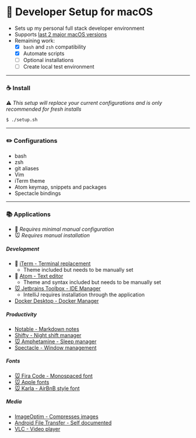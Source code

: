 # :apple: Developer Setup for macOS

- Sets up my personal full stack developer environment
- Supports [last 2 major macOS versions](https://support.apple.com/en-au/HT201260)
- Remaining work:
  - [x] `bash` and `zsh` compatibility
  - [x] Automate scripts
  - [ ] Optional installations
  - [ ] Create local test environment

---

### :coffee: Install

:warning: _This setup will replace your current configurations and is only recommended for fresh installs_

```bash
$ ./setup.sh
```

---

### :pencil2: Configurations

- bash
- zsh
- git aliases
- Vim
- iTerm theme
- Atom keymap, snippets and packages
- Spectacle bindings

---

### :books: Applications

- :wrench: _Requires minimal manual configuration_
- :mouse: _Requires manual installation_

##### Development

- :wrench: [iTerm - Terminal replacement](https://www.iterm2.com)
  - Theme included but needs to be manually set
- :wrench: [Atom - Text editor](https://www.atom.io)
  - Theme and syntax included but needs to be manually set
- [:mouse: Jetbrains Toolbox - IDE Manager](https://www.jetbrains.com/toolbox-app/)
  - IntelliJ requires installation through the application
- [Docker Desktop - Docker Manager](https://download.docker.com/mac/stable/Docker.dmg)

##### Productivity

- [Notable - Markdown notes](https://notable.md)
- [Shifty - Night shift manager](https://shifty.natethompson.io/en/)
- [:mouse: Amphetamine - Sleep manager](https://apps.apple.com/au/app/amphetamine/id937984704)
- [Spectacle - Window management](https://www.spectacleapp.com)

##### Fonts

- [:mouse: Fira Code - Monospaced font](https://github.com/tonsky/FiraCode)
- [:mouse: Apple fonts](https://developer.apple.com/fonts/)
- [:mouse: Karla - AirBnB style font](https://fonts.google.com/specimen/Karla)

##### Media

- [ImageOptim - Compresses images](https://imageoptim.com/mac)
- [Android File Transfer - Self documented](https://www.android.com/filetransfer/)
- [VLC - Video player](https://www.videolan.org/index.html)
